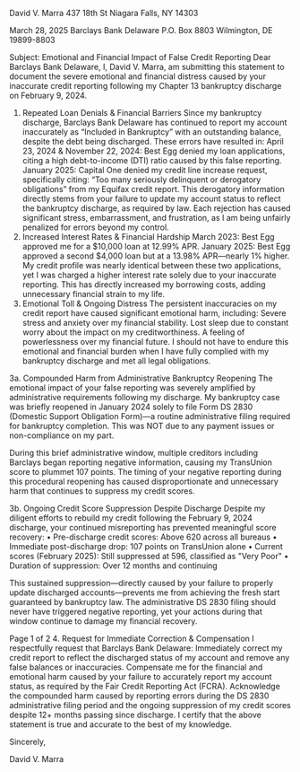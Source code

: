 David V. Marra
437 18th St
Niagara Falls, NY 14303

March 28, 2025
Barclays Bank Delaware
P.O. Box 8803
Wilmington, DE 19899-8803

Subject: Emotional and Financial Impact of False Credit Reporting
Dear Barclays Bank Delaware,
I, David V. Marra, am submitting this statement to document the severe emotional and financial distress caused by your inaccurate credit reporting following my Chapter 13 bankruptcy discharge on February 9, 2024.

1. Repeated Loan Denials \& Financial Barriers
   Since my bankruptcy discharge, Barclays Bank Delaware has continued to report my account inaccurately as “Included in Bankruptcy” with an outstanding balance, despite the debt being discharged. These errors have resulted in:
   April 23, 2024 \& November 22, 2024: Best Egg denied my loan applications, citing a high debt-to-income (DTI) ratio caused by this false reporting.
   January 2025: Capital One denied my credit line increase request, specifically citing:
   “Too many seriously delinquent or derogatory obligations” from my Equifax credit report.
   This derogatory information directly stems from your failure to update my account status to reflect the bankruptcy discharge, as required by law. Each rejection has caused significant stress, embarrassment, and frustration, as I am being unfairly penalized for errors beyond my control.
2. Increased Interest Rates \& Financial Hardship
   March 2023: Best Egg approved me for a $10,000 loan at 12.99% APR.
   January 2025: Best Egg approved a second $4,000 loan but at a 13.98% APR—nearly 1% higher.
   My credit profile was nearly identical between these two applications, yet I was charged a higher interest rate solely due to your inaccurate reporting. This has directly increased my borrowing costs, adding unnecessary financial strain to my life.
3. Emotional Toll \& Ongoing Distress
   The persistent inaccuracies on my credit report have caused significant emotional harm, including:
   Severe stress and anxiety over my financial stability.
   Lost sleep due to constant worry about the impact on my creditworthiness.
   A feeling of powerlessness over my financial future.
   I should not have to endure this emotional and financial burden when I have fully complied with my bankruptcy discharge and met all legal obligations.

3a. Compounded Harm from Administrative Bankruptcy Reopening
The emotional impact of your false reporting was severely amplified by administrative requirements following my discharge. My bankruptcy case was briefly reopened in January 2024 solely to file Form DS 2830 (Domestic Support Obligation Form)—a routine administrative filing required for bankruptcy completion. This was NOT due to any payment issues or non-compliance on my part.

During this brief administrative window, multiple creditors including Barclays began reporting negative information, causing my TransUnion score to plummet 107 points. The timing of your negative reporting during this procedural reopening has caused disproportionate and unnecessary harm that continues to suppress my credit scores.

3b. Ongoing Credit Score Suppression Despite Discharge
Despite my diligent efforts to rebuild my credit following the February 9, 2024 discharge, your continued misreporting has prevented meaningful score recovery:
• Pre-discharge credit scores: Above 620 across all bureaus
• Immediate post-discharge drop: 107 points on TransUnion alone
• Current scores (February 2025): Still suppressed at 596, classified as "Very Poor"
• Duration of suppression: Over 12 months and continuing

This sustained suppression—directly caused by your failure to properly update discharged accounts—prevents me from achieving the fresh start guaranteed by bankruptcy law. The administrative DS 2830 filing should never have triggered negative reporting, yet your actions during that window continue to damage my financial recovery.

Page 1 of 2
4. Request for Immediate Correction \& Compensation
I respectfully request that Barclays Bank Delaware:
Immediately correct my credit report to reflect the discharged status of my account and remove any false balances or inaccuracies.
Compensate me for the financial and emotional harm caused by your failure to accurately report my account status, as required by the Fair Credit Reporting Act (FCRA).
Acknowledge the compounded harm caused by reporting errors during the DS 2830 administrative filing period and the ongoing suppression of my credit scores despite 12+ months passing since discharge.
I certify that the above statement is true and accurate to the best of my knowledge.



Sincerely,



David V. Marra

